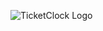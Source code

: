 <img src="https://live.staticflickr.com/65535/49431447621_814bd1b3da_w.jpg"
     alt="TicketClock Logo" />
